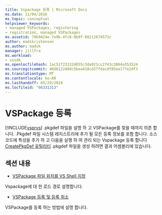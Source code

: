 ```yaml
---
title: Vspackage 등록 | Microsoft Docs
ms.date: 11/04/2016
ms.topic: conceptual
helpviewer_keywords:
- managed VSPackages, registering
- registration, managed VSPackages
ms.assetid: 79b9424e-7e9b-4fc8-9b9f-00212674573c
author: madskristensen
ms.author: madsk
manager: jillfra
ms.workload:
- vssdk
ms.openlocfilehash: 1ac51f23132d855c3da921cc2743c3064a353524
ms.sourcegitcommit: 40d612240dc5bea418cd27fdacdf85ea177e2df3
ms.translationtype: MT
ms.contentlocale: ko-KR
ms.lasthandoff: 05/29/2019
ms.locfileid: "66331313"
---
```

# <a name="registering-vspackages"></a>VSPackage 등록
[!INCLUDE[vsprvs](../../code-quality/includes/vsprvs_md.md)] .pkgdef 파일을 설명 하 고 VSPackage를 찾을 때까지 의존 합니다. .Pkgdef 파일 시스템 레지스트리에 추가 될 모든 등록 정보를 포함 합니다. 소스 코드에 특성을 추가 하 고 다음을 실행 하 여 관리 되는 Vspackage 등록 합니다 [CreatePkgDef 유틸리티](../../extensibility/internals/createpkgdef-utility.md) .pkgdef 파일을 생성 하려면 결과 어셈블리에 있습니다.

## <a name="in-this-section"></a>섹션 내용
- [VSPackage 파일 위치를 VS Shell 지정](../../extensibility/internals/specifying-vspackage-file-location-to-the-vs-shell.md)

 Vspackage에 대 한 로드 경로 설명합니다.

- [VSPackage 등록 및 등록 취소](../../extensibility/registering-and-unregistering-vspackages.md)

 VSPackage를 등록 하는 방법에 설명 합니다.
